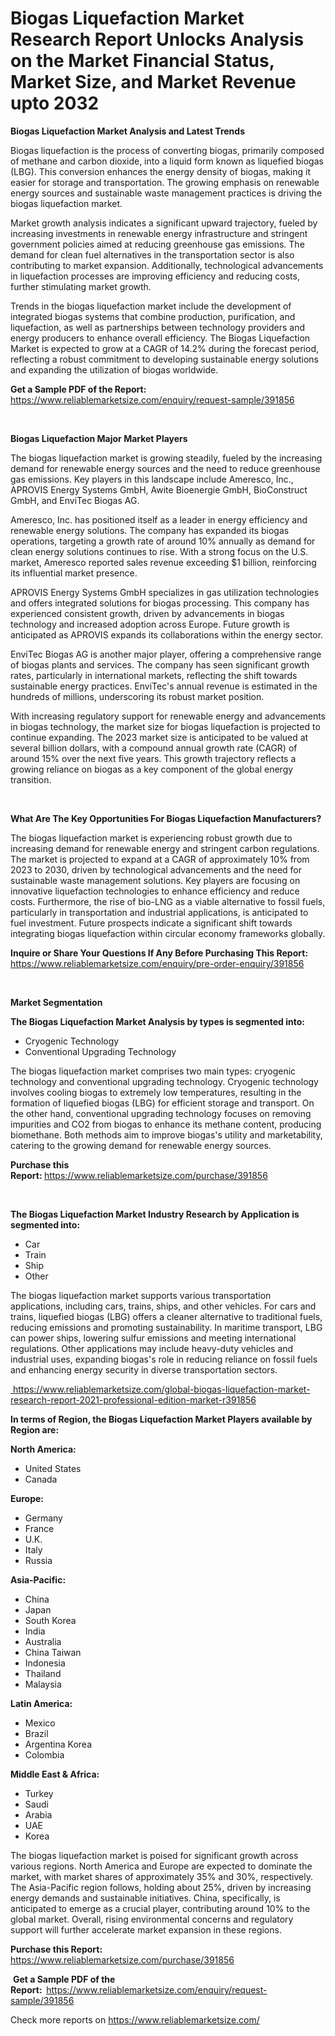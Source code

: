 <p><h1>Biogas Liquefaction Market Research Report Unlocks Analysis on the Market Financial Status, Market Size, and Market Revenue upto 2032</h1></p><p><strong>Biogas Liquefaction Market Analysis and Latest Trends</strong></p>
<p><p>Biogas liquefaction is the process of converting biogas, primarily composed of methane and carbon dioxide, into a liquid form known as liquefied biogas (LBG). This conversion enhances the energy density of biogas, making it easier for storage and transportation. The growing emphasis on renewable energy sources and sustainable waste management practices is driving the biogas liquefaction market. </p><p>Market growth analysis indicates a significant upward trajectory, fueled by increasing investments in renewable energy infrastructure and stringent government policies aimed at reducing greenhouse gas emissions. The demand for clean fuel alternatives in the transportation sector is also contributing to market expansion. Additionally, technological advancements in liquefaction processes are improving efficiency and reducing costs, further stimulating market growth.</p><p>Trends in the biogas liquefaction market include the development of integrated biogas systems that combine production, purification, and liquefaction, as well as partnerships between technology providers and energy producers to enhance overall efficiency. The Biogas Liquefaction Market is expected to grow at a CAGR of 14.2% during the forecast period, reflecting a robust commitment to developing sustainable energy solutions and expanding the utilization of biogas worldwide.</p></p>
<p><strong>Get a Sample PDF of the Report:&nbsp;</strong> <a href="https://www.reliablemarketsize.com/enquiry/request-sample/391856?utm_campaign=3220&utm_medium=2&utm_source=Github&utm_content=ia&utm_term=01042025&utm_id=biogas-liquefaction">https://www.reliablemarketsize.com/enquiry/request-sample/391856</a></p>
<p>&nbsp;</p>
<p><strong>Biogas Liquefaction Major Market Players</strong></p>
<p><p>The biogas liquefaction market is growing steadily, fueled by the increasing demand for renewable energy sources and the need to reduce greenhouse gas emissions. Key players in this landscape include Ameresco, Inc., APROVIS Energy Systems GmbH, Awite Bioenergie GmbH, BioConstruct GmbH, and EnviTec Biogas AG.</p><p>Ameresco, Inc. has positioned itself as a leader in energy efficiency and renewable energy solutions. The company has expanded its biogas operations, targeting a growth rate of around 10% annually as demand for clean energy solutions continues to rise. With a strong focus on the U.S. market, Ameresco reported sales revenue exceeding $1 billion, reinforcing its influential market presence.</p><p>APROVIS Energy Systems GmbH specializes in gas utilization technologies and offers integrated solutions for biogas processing. This company has experienced consistent growth, driven by advancements in biogas technology and increased adoption across Europe. Future growth is anticipated as APROVIS expands its collaborations within the energy sector.</p><p>EnviTec Biogas AG is another major player, offering a comprehensive range of biogas plants and services. The company has seen significant growth rates, particularly in international markets, reflecting the shift towards sustainable energy practices. EnviTec's annual revenue is estimated in the hundreds of millions, underscoring its robust market position.</p><p>With increasing regulatory support for renewable energy and advancements in biogas technology, the market size for biogas liquefaction is projected to continue expanding. The 2023 market size is anticipated to be valued at several billion dollars, with a compound annual growth rate (CAGR) of around 15% over the next five years. This growth trajectory reflects a growing reliance on biogas as a key component of the global energy transition.</p></p>
<p>&nbsp;</p>
<p><strong>What Are The Key Opportunities For Biogas Liquefaction Manufacturers?</strong></p>
<p><p>The biogas liquefaction market is experiencing robust growth due to increasing demand for renewable energy and stringent carbon regulations. The market is projected to expand at a CAGR of approximately 10% from 2023 to 2030, driven by technological advancements and the need for sustainable waste management solutions. Key players are focusing on innovative liquefaction technologies to enhance efficiency and reduce costs. Furthermore, the rise of bio-LNG as a viable alternative to fossil fuels, particularly in transportation and industrial applications, is anticipated to fuel investment. Future prospects indicate a significant shift towards integrating biogas liquefaction within circular economy frameworks globally.</p></p>
<p><strong>Inquire or Share Your Questions If Any Before Purchasing This Report:</strong> <a href="https://www.reliablemarketsize.com/enquiry/pre-order-enquiry/391856?utm_campaign=3220&utm_medium=2&utm_source=Github&utm_content=ia&utm_term=01042025&utm_id=biogas-liquefaction">https://www.reliablemarketsize.com/enquiry/pre-order-enquiry/391856</a></p>
<p>&nbsp;</p>
<p><strong>Market Segmentation</strong></p>
<p><strong>The Biogas Liquefaction Market Analysis by types is segmented into:</strong></p>
<p><ul><li>Cryogenic Technology</li><li>Conventional Upgrading Technology</li></ul></p>
<p><p>The biogas liquefaction market comprises two main types: cryogenic technology and conventional upgrading technology. Cryogenic technology involves cooling biogas to extremely low temperatures, resulting in the formation of liquefied biogas (LBG) for efficient storage and transport. On the other hand, conventional upgrading technology focuses on removing impurities and CO2 from biogas to enhance its methane content, producing biomethane. Both methods aim to improve biogas's utility and marketability, catering to the growing demand for renewable energy sources.</p></p>
<p><strong>Purchase this Report:&nbsp;</strong><a href="https://www.reliablemarketsize.com/purchase/391856?utm_campaign=3220&utm_medium=2&utm_source=Github&utm_content=ia&utm_term=01042025&utm_id=biogas-liquefaction">https://www.reliablemarketsize.com/purchase/391856</a></p>
<p>&nbsp;</p>
<p><strong>The Biogas Liquefaction Market Industry Research by Application is segmented into:</strong></p>
<p><ul><li>Car</li><li>Train</li><li>Ship</li><li>Other</li></ul></p>
<p><p>The biogas liquefaction market supports various transportation applications, including cars, trains, ships, and other vehicles. For cars and trains, liquefied biogas (LBG) offers a cleaner alternative to traditional fuels, reducing emissions and promoting sustainability. In maritime transport, LBG can power ships, lowering sulfur emissions and meeting international regulations. Other applications may include heavy-duty vehicles and industrial uses, expanding biogas's role in reducing reliance on fossil fuels and enhancing energy security in diverse transportation sectors.</p></p>
<p><a href="https://www.reliablemarketsize.com/global-biogas-liquefaction-market-research-report-2021-professional-edition-market-r391856?utm_campaign=3220&utm_medium=2&utm_source=Github&utm_content=ia&utm_term=01042025&utm_id=biogas-liquefaction">&nbsp;https://www.reliablemarketsize.com/global-biogas-liquefaction-market-research-report-2021-professional-edition-market-r391856</a></p>
<p><strong>In terms of Region, the Biogas Liquefaction Market Players available by Region are:</strong></p>
<p>
    <p> <strong> North America: </strong>
        <ul>
            <li>United States</li>
            <li>Canada</li>
        </ul>
        </p> 
    <p> <strong> Europe: </strong>
        <ul>
            <li>Germany</li>
            <li>France</li>
            <li>U.K.</li>
            <li>Italy</li>
            <li>Russia</li>
        </ul>
        </p> 
    <p> <strong> Asia-Pacific: </strong>
        <ul>
            <li>China</li>
            <li>Japan</li>
            <li>South Korea</li>
            <li>India</li>
            <li>Australia</li>
            <li>China Taiwan</li>
            <li>Indonesia</li>
            <li>Thailand</li>
            <li>Malaysia</li>
        </ul>
        </p> 
    <p> <strong> Latin America: </strong>
        <ul>
            <li>Mexico</li>
            <li>Brazil</li>
            <li>Argentina Korea</li>
            <li>Colombia</li>
        </ul>
        </p> 
    <p> <strong> Middle East & Africa: </strong>
        <ul>
            <li>Turkey</li>
            <li>Saudi</li>
            <li>Arabia</li>
            <li>UAE</li>
            <li>Korea</li>
        </ul>
    </p>
    </p>
<p><p>The biogas liquefaction market is poised for significant growth across various regions. North America and Europe are expected to dominate the market, with market shares of approximately 35% and 30%, respectively. The Asia-Pacific region follows, holding about 25%, driven by increasing energy demands and sustainable initiatives. China, specifically, is anticipated to emerge as a crucial player, contributing around 10% to the global market. Overall, rising environmental concerns and regulatory support will further accelerate market expansion in these regions.</p></p>
<p><strong>Purchase this Report: </strong><a href="https://www.reliablemarketsize.com/purchase/391856?utm_campaign=3220&utm_medium=2&utm_source=Github&utm_content=ia&utm_term=01042025&utm_id=biogas-liquefaction">https://www.reliablemarketsize.com/purchase/391856</a></p>
<p>&nbsp;<strong>Get a Sample PDF of the Report:&nbsp;&nbsp;</strong><a href="https://www.reliablemarketsize.com/enquiry/request-sample/391856?utm_campaign=3220&utm_medium=2&utm_source=Github&utm_content=ia&utm_term=01042025&utm_id=biogas-liquefaction">https://www.reliablemarketsize.com/enquiry/request-sample/391856</a></p>
<p><strong></strong></p>
<p>Check more reports on <a href="https://www.reliablemarketsize.com/?utm_campaign=3220&utm_medium=2&utm_source=Github&utm_content=ia&utm_term=01042025&utm_id=biogas-liquefaction">https://www.reliablemarketsize.com/</a></p>